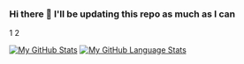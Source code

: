 ### Hi there 👋 I'll be updating this repo as much as I can

<!--
**pcmarcano/pcmarcano** is a ✨ _special_ ✨ repository because its `README.md` (this file) appears on your GitHub profile.

Here are some ideas to get you started:

- 🔭 I’m currently working on learning to improve myself, mentally and physically
- 🌱 I’m currently learning HTML, CSS, JavaScript, SQL, Python
- 👯 I’m looking to collaborate on any team that wants to give users a product to love
- 🤔 I’m looking for help with some stuff 😀
- 💬 Ask me about anything
- 📫 How to reach me: pedromarcano@outlook.cl +65 9 9714 2272

- ⚡ Fun fact: intelligence is a recessive gene 😆
-->


1
2

	

[![My GitHub Stats](https://github-readme-stats.vercel.app/api/?username=pcmarcano&count_private=true&theme=tokyonight&showicons=true)]()
[![My GitHub Language Stats](https://github-readme-stats.vercel.app/api/top-langs/?username=pcmarcano&langs_count=5&theme=tokyonight)]()
